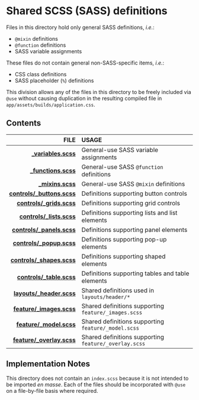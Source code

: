 # Shared SCSS (SASS) definitions

Files in this directory hold only general SASS definitions, _i.e._:
* `@mixin` definitions
* `@function` definitions
* SASS variable assignments

These files do not contain general non-SASS-specific items, _i.e._:
* CSS class definitions
* SASS placeholder (`%`) definitions

This division allows any of the files in this directory to be freely included
via `@use` without causing duplication in the resulting compiled file in
`app/assets/builds/application.css`.

## Contents

|                                                         FILE | USAGE                                                 |
|-------------------------------------------------------------:|:------------------------------------------------------|
|                       **[_variables.scss](_variables.scss)** | General-use SASS variable assignments                 |
|                       **[_functions.scss](_functions.scss)** | General-use SASS `@function` definitions              |
|                             **[_mixins.scss](_mixins.scss)** | General-use SASS `@mixin` definitions                 |
|         **[controls/_buttons.scss](controls/_buttons.scss)** | Definitions supporting button controls                |
|             **[controls/_grids.scss](controls/_grids.scss)** | Definitions supporting grid controls                  |
|             **[controls/_lists.scss](controls/_lists.scss)** | Definitions supporting lists and list elements        |
|           **[controls/_panels.scss](controls/_panels.scss)** | Definitions supporting panel elements                 |
|             **[controls/_popup.scss](controls/_popup.scss)** | Definitions supporting pop-up elements                |
|           **[controls/_shapes.scss](controls/_shapes.scss)** | Definitions supporting shaped elements                |
|            **[controls/_table.scss](controls/_tables.scss)** | Definitions supporting tables and table elements      |
|   **[layouts/_header.scss](../shared/layouts/_header.scss)** | Shared definitions used in `layouts/header/*`         |
|   **[feature/_images.scss](../shared/feature/_images.scss)** | Shared definitions supporting `feature/_images.scss`  |
|     **[feature/_model.scss](../shared/feature/_model.scss)** | Shared definitions supporting `feature/_model.scss`   |
| **[feature/_overlay.scss](../shared/feature/_overlay.scss)** | Shared definitions supporting `feature/_overlay.scss` |

## Implementation Notes

This directory does not contain an `index.scss` because it is not intended to
be imported _en masse_.
Each of the files should be incorporated with `@use` on a file-by-file basis
where required.

<!--========================================================================-->
